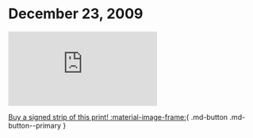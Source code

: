 # December 23, 2009

![](https://www.achewood.com/comic.php?date=12232009)

[Buy a signed strip of this print! :material-image-frame:](https://achewood-holiday-pop-up.myshopify.com/products/strip#12232009){ .md-button .md-button--primary }
